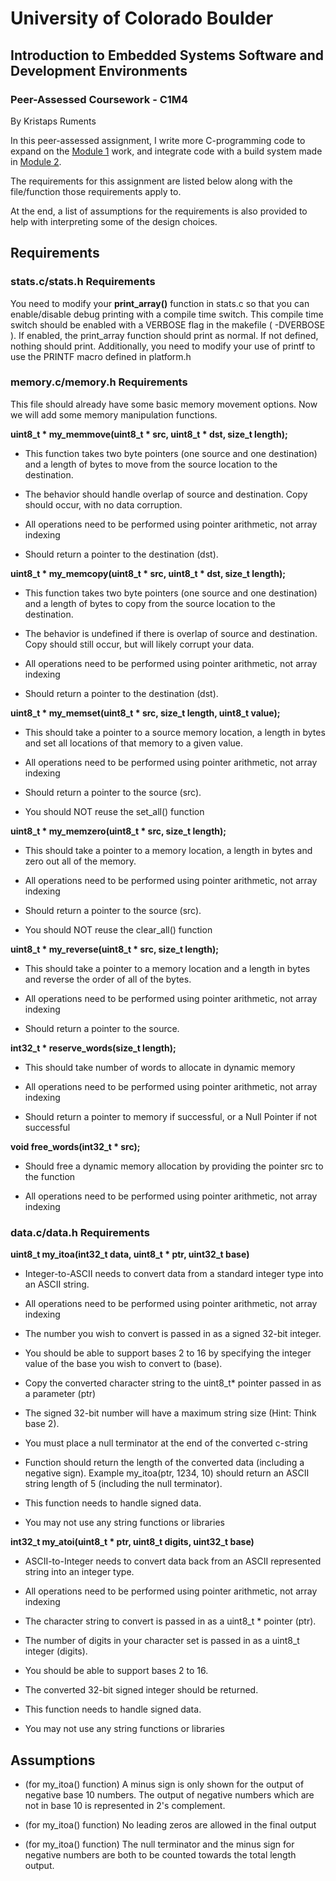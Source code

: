 # University of Colorado Boulder
## Introduction to Embedded Systems Software and Development Environments

### Peer-Assessed Coursework - C1M4
By Kristaps Ruments


In this peer-assessed assignment, I write more C-programming code to expand on the [Module 1](https://github.com/KristR/Course1-Mod1) work, and integrate code with a build system made in [Module 2](https://github.com/KristR/Course1-Mod2).


The requirements for this assignment are listed below along with the file/function those requirements apply to.

At the end, a list of assumptions for the requirements is also provided to help with interpreting some of the design choices.

## Requirements

### stats.c/stats.h Requirements

You need to modify your **print_array()** function in stats.c so that you can enable/disable debug printing with a compile time switch. This compile time switch should be enabled with a VERBOSE flag in the makefile ( -DVERBOSE ). If enabled, the print_array function should print as normal. If not defined, nothing should print. Additionally, you need to modify your use of printf to use the PRINTF macro defined in platform.h


### memory.c/memory.h Requirements

This file should already have some basic memory movement options. Now we will add some memory manipulation functions.



**uint8_t * my_memmove(uint8_t * src, uint8_t * dst, size_t length);**

- This function takes two byte pointers (one source and one destination) and a length of bytes to move from the source location to the destination.

- The behavior should handle overlap of source and destination. Copy should occur, with no data corruption.

- All operations need to be performed using pointer arithmetic, not array indexing

- Should return a pointer to the destination (dst).



**uint8_t * my_memcopy(uint8_t * src, uint8_t * dst, size_t length);**

- This function takes two byte pointers (one source and one destination) and a length of bytes to copy from the source location to the destination.

- The behavior is undefined if there is overlap of source and destination. Copy should still occur, but will likely corrupt your data.

- All operations need to be performed using pointer arithmetic, not array indexing

- Should return a pointer to the destination (dst).



**uint8_t * my_memset(uint8_t * src, size_t length, uint8_t value);**

- This should take a pointer to a source memory location, a length in bytes and set all locations of that memory to a given value.

- All operations need to be performed using pointer arithmetic, not array indexing

- Should return a pointer to the source (src).

- You should NOT reuse the set_all() function



**uint8_t * my_memzero(uint8_t * src, size_t length);**

- This should take a pointer to a memory location, a length in bytes and zero out all of the memory.

- All operations need to be performed using pointer arithmetic, not array indexing

- Should return a pointer to the source (src).

- You should NOT reuse the clear_all() function



**uint8_t * my_reverse(uint8_t * src, size_t length);**

- This should take a pointer to a memory location and a length in bytes and reverse the order of all of the bytes.

- All operations need to be performed using pointer arithmetic, not array indexing

- Should return a pointer to the source.



**int32_t * reserve_words(size_t length);**

- This should take number of words to allocate in dynamic memory

- All operations need to be performed using pointer arithmetic, not array indexing

- Should return a pointer to memory if successful, or a Null Pointer if not successful



**void free_words(int32_t * src);**

- Should free a dynamic memory allocation by providing the pointer src to the function

- All operations need to be performed using pointer arithmetic, not array indexing



### data.c/data.h Requirements

**uint8_t my_itoa(int32_t data, uint8_t * ptr, uint32_t base)**

- Integer-to-ASCII needs to convert data from a standard integer type into an ASCII string.

- All operations need to be performed using pointer arithmetic, not array indexing

- The number you wish to convert is passed in as a signed 32-bit integer.

- You should be able to support bases 2 to 16 by specifying the integer value of the base you wish to convert to (base).

- Copy the converted character string to the uint8_t* pointer passed in as a parameter (ptr)

- The signed 32-bit number will have a maximum string size (Hint: Think base 2).

- You must place a null terminator at the end of the converted c-string

- Function should return the length of the converted data (including a negative sign). Example my_itoa(ptr, 1234, 10) should return an ASCII string length of 5 (including the null terminator).

- This function needs to handle signed data.

- You may not use any string functions or libraries



**int32_t my_atoi(uint8_t * ptr, uint8_t digits, uint32_t base)**

- ASCII-to-Integer needs to convert data back from an ASCII represented string into an integer type.

- All operations need to be performed using pointer arithmetic, not array indexing

- The character string to convert is passed in as a uint8_t * pointer (ptr).

- The number of digits in your character set is passed in as a uint8_t integer (digits).

- You should be able to support bases 2 to 16.

- The converted 32-bit signed integer should be returned.

- This function needs to handle signed data.

- You may not use any string functions or libraries



## Assumptions

 - (for my_itoa() function) A minus sign is only shown for the output of negative base 10 numbers. The output of negative numbers which are not in base 10 is represented in 2's complement.

 - (for my_itoa() function) No leading zeros are allowed in the final output 

 - (for my_itoa() function) The null terminator and the minus sign for negative numbers are both to be counted towards the total length output.
